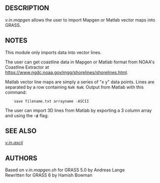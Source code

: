 ## DESCRIPTION

*v.in.mapgen* allows the user to import Mapgen or Matlab vector maps
into GRASS.

## NOTES

This module only imports data into vector lines.

The user can get coastline data in Mapgen or Matlab format from NOAA's
Coastline Extractor at
<https://www.ngdc.noaa.gov/mgg/shorelines/shorelines.html>.

Matlab vector line maps are simply a series of "x y" data points. Lines
are separated by a row containing `NaN NaN`. Output from Matlab with
this command:  

```shell
    save filename.txt arrayname -ASCII
```

The user can import 3D lines from Matlab by exporting a 3 column array
and using the **-z** flag.

## SEE ALSO

*[v.in.ascii](v.in.ascii.md)*

## AUTHORS

Based on *v.in.mapgen.sh* for GRASS 5.0 by Andreas Lange  
Rewritten for GRASS 6 by Hamish Bowman
